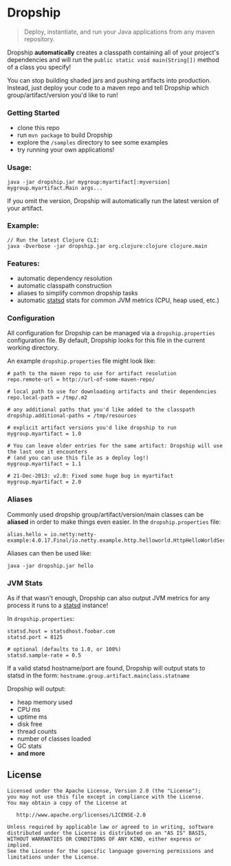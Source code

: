 # Dropship

> Deploy, instantiate, and run your Java applications from any maven repository.

Dropship **automatically** creates a classpath containing all of your project's dependencies and will run the `public static void main(String[])` method of a class you specify!

You can stop building shaded jars and pushing artifacts into production. Instead, just deploy your code to a maven repo and tell Dropship which group/artifact/version you'd like to run!

### Getting Started

* clone this repo
* run `mvn package` to build Dropship
* explore the `/samples` directory to see some examples
* try running your own applications!

### Usage:

    java -jar dropship.jar mygroup:myartifact[:myversion] mygroup.myartifact.Main args...

If you omit the version, Dropship will automatically run the latest version of your artifact.

### Example:

    // Run the latest Clojure CLI:
    java -Dverbose -jar dropship.jar org.clojure:clojure clojure.main


### Features:

* automatic dependency resolution
* automatic classpath construction
* aliases to simplify common dropship tasks
* automatic [statsd](statsd) stats for common JVM metrics (CPU, heap used, etc.)

### Configuration

All configuration for Dropship can be managed via a `dropship.properties` configuration file.  By default, Dropship looks for this file in the current working directory.

An example `dropship.properties` file might look like:

    # path to the maven repo to use for artifact resolution
    repo.remote-url = http://url-of-some-maven-repo/

    # local path to use for downloading artifacts and their dependencies
    repo.local-path = /tmp/.m2

    # any additional paths that you'd like added to the classpath
    dropship.additional-paths = /tmp/resources

    # explicit artifact versions you'd like dropship to run
    mygroup.myartifact = 1.0

    # You can leave older entries for the same artifact: Dropship will use the last one it encounters
    # (and you can use this file as a deploy log!)
    mygroup.myartifact = 1.1

    # 21-Dec-2013: v2.0: Fixed some huge bug in myartifact
    mygroup.myartifact = 2.0

### Aliases

Commonly used dropship group/artifact/version/main classes can be **aliased** in order to make things even easier.  In the `dropship.properties` file:

    alias.hello = io.netty:netty-example:4.0.17.Final/io.netty.example.http.helloworld.HttpHelloWorldServer

Aliases can then be used like:

    java -jar dropship.jar hello

### JVM Stats

As if that wasn't enough, Dropship can also output JVM metrics for any process it runs to a [statsd](statsd) instance!

In `dropship.properties`:

    statsd.host = statsdhost.foobar.com
    statsd.port = 8125

    # optional (defaults to 1.0, or 100%)
    statsd.sample-rate = 0.5

If a valid statsd hostname/port are found, Dropship will output stats to statsd in the form:
`hostname.group.artifact.mainclass.statname`

Dropship will output:

* heap memory used
* CPU ms
* uptime ms
* disk free
* thread counts
* number of classes loaded
* GC stats
* **and more**


## License


    Licensed under the Apache License, Version 2.0 (the "License");
    you may not use this file except in compliance with the License.
    You may obtain a copy of the License at

       http://www.apache.org/licenses/LICENSE-2.0

    Unless required by applicable law or agreed to in writing, software
    distributed under the License is distributed on an "AS IS" BASIS,
    WITHOUT WARRANTIES OR CONDITIONS OF ANY KIND, either express or implied.
    See the License for the specific language governing permissions and
    limitations under the License.


[statsd]: "https://github.com/etsy/statsd/"
